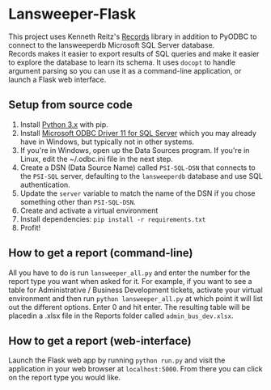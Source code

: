 # Lansweeper-Flask
This project uses Kenneth Reitz's [Records](https://github.com/kennethreitz/records)
library in addition to PyODBC to connect to the lansweeperdb Microsoft SQL Server database.  
Records makes it easier to export results of SQL queries and make it easier to
explore the database to learn its schema.  It uses ```docopt``` to handle argument parsing
so you can use it as a command-line application, or launch a Flask web interface.

## Setup from source code
1. Install [Python 3.x](https://www.python.org/downloads/) with pip.
2. Install [Microsoft ODBC Driver 11 for SQL Server](https://www.microsoft.com/en-us/download/details.aspx?id=36434)
which you may already have in Windows, but typically not in other systems.
2. If you're in Windows, open up the Data Sources program.  If you're in Linux,
edit the ~/.odbc.ini file in the next step.
3. Create a DSN (Data Source Name) called ```PSI-SQL-DSN``` that connects to the ```PSI-SQL```
server, defaulting to the ```lansweeperdb``` database and use SQL authentication.
4. Update the ```server``` variable to match the name of the DSN if you chose
something other than ```PSI-SQL-DSN```.
6. Create and activate a virtual environment
7. Install dependencies: ```pip install -r requirements.txt```
8. Profit!

<!--  
## Setup using executables
1. See step 2 from above.
2. See step 3 from above.
-->

## How to get a report (command-line)
All you have to do is run ```lansweeper_all.py``` and enter the number for the
report type you want when asked for it.  For example, if you want to see a
table for Administrative / Business Development tickets, activate your virtual
environment and then run ```python lansweeper_all.py``` at which point it will
list out the different options.  Enter 0 and hit enter.  The resulting table
will be placedin a .xlsx file in the Reports folder called ```admin_bus_dev.xlsx```.

## How to get a report (web-interface)
Launch the Flask web app by running ```python run.py``` and visit the application
in your web browser at ```localhost:5000```.  From there you can click on the report
type you would like.

<!--  
## How to get a Report (source code)
All you have to do is run the executable file in your Command Prompt/Terminal
and enter the number for the report type you want when asked for it.  
For example, if you want to see a table for Administrative / Business Development
tickets, drag and drop the executable at which point it will list out the
different options.  Enter 0 and hit enter.  The resulting table will be placed
in a .xlsx file in the Reports folder called ```admin_bus_dev.xlsx```.
-->
